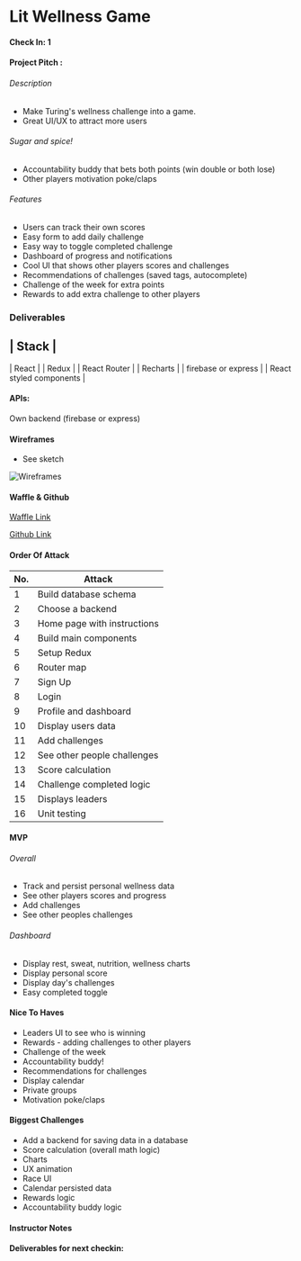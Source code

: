 # Lit Wellness Game

#### Check In: 1  

#### Project Pitch :

###### Description

* Make Turing's wellness challenge into a game.
* Great UI/UX to attract more users

###### Sugar and spice!

* Accountability buddy that bets both points (win double or both lose)
* Other players motivation poke/claps

###### Features

* Users can track their own scores
* Easy form to add daily challenge
* Easy way to toggle completed challenge
* Dashboard of progress and notifications
* Cool UI that shows other players scores and challenges
* Recommendations of challenges (saved tags, autocomplete)
* Challenge of the week for extra points
* Rewards to add extra challenge to other players

### Deliverables  

| Stack |
---------
| React |
| Redux |
| React Router |
| Recharts |
| firebase or express |
| React styled components |

#### APIs:  

Own backend (firebase or express)

#### Wireframes  

* See sketch

![Wireframes](/wireframe/wireframe.png)

#### Waffle & Github

[Waffle Link](https://waffle.io/jdiejim/wellness-challenge)

[Github Link](https://github.com/jdiejim/wellness-challenge)

#### Order Of Attack  

| No. | Attack                       |
|-----|------------------------------|
| 1   | Build database schema        |
| 2   | Choose a backend             |
| 3   | Home page with instructions  |
| 4   | Build main components        |
| 5   | Setup Redux                  |
| 6   | Router map                   |
| 7   | Sign Up                      |
| 8   | Login                        |
| 9   | Profile and dashboard        |
| 10  | Display users data           |
| 11  | Add challenges               |
| 12  | See other people challenges  |
| 13  | Score calculation            |
| 14  | Challenge completed logic    |
| 15  | Displays leaders             |
| 16  | Unit testing                 |

#### MVP

###### Overall

* Track and persist personal wellness data
* See other players scores and progress
* Add challenges
* See other peoples challenges

###### Dashboard

* Display rest, sweat, nutrition, wellness charts
* Display personal score
* Display day's challenges
* Easy completed toggle

#### Nice To Haves

* Leaders UI to see who is winning
* Rewards - adding challenges to other players
* Challenge of the week
* Accountability buddy!
* Recommendations for challenges
* Display calendar
* Private groups
* Motivation poke/claps

#### Biggest Challenges  

* Add a backend for saving data in a database
* Score calculation (overall math logic)
* Charts
* UX animation
* Race UI
* Calendar persisted data
* Rewards logic
* Accountability buddy logic

#### Instructor Notes

#### Deliverables for next checkin:
